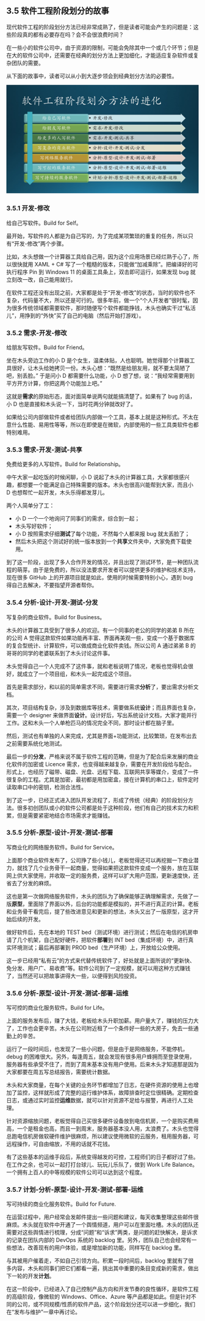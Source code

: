 ## 3.5 软件工程阶段划分的故事

现代软件工程的阶段划分方法已经非常成熟了，但是读者可能会产生的问题是：这些阶段真的都有必要存在吗？会不会很浪费时间？

在一些小的软件公司中，由于资源的限制，可能会免除其中一个或几个环节；但是在大的软件公司中，还需要在经典的划分方法上更加细化，才能适应复杂软件或复杂团队的需要。

从下面的故事中，读者可以从小到大逐步领会到经典划分方法的必要性。

<img src="Images/Slide4.JPG"/>


### 3.5.1 开发-修改

给自己写软件。Build for Self。

最开始，写软件的人都是为自己写的，为了完成某项繁琐的重复的任务，所以只有“开发-修改”两个步骤。

比如，木头想做一个计算器工具给自己用，因为这个应用场景已经烂熟于心了，所以很快就用 XAML + C# 写了一个粗糙的版本，只能做“加减乘除”。把编译好的可执行程序 Pin 到 Windows 11 的桌面工具条上，双击即可运行，如果发现 bug 就立刻改一改，自己能用就行。

在软件工程还没有出现之前，大家都是处于“开发-修改”的状态，当时的软件也不复杂，代码量不大，所以还是可行的。很多年前，做一个“个人开发者”很时髦，因为很多传统领域都需要软件，那时随便写个软件都能挣钱，木头也确实干过“私活儿”，用挣到的“外快”买了自己的电脑（然后开始打游戏）。

### 3.5.2 需求-开发-修改

给朋友写软件。Build for Friend。

坐在木头旁边工作的小 D 是个女生，温柔体贴，人也聪明。她觉得那个计算器工具很好，让木头给她拷贝一份。木头心想：“既然是给朋友用，就不要太简陋了吧，别丢脸。” 于是问小 D 都需要什么功能，小 D 想了想，说：“我经常需要用到平方开方计算，你把这两个功能加上吧。” 

这就是**需求**的原始形态，面对面简单说两句就能搞清楚了。如果有了 bug 的话，小 D 也是直接和木头说一下，当时花两分钟就改好了。

如果给公司内部做软件或者给团队内部做一个工具，基本上就是这种形式。不太在意什么性能、易用性等等，所以在即使是在微软，内部使用的一些工具类软件也都特别难用。

### 3.5.3 需求-开发-测试-共享

免费给更多的人写软件。Build for Relationship。

中午大家一起吃饭的时候闲聊，小 D 说起了木头的计算器工具，大家都很感兴趣，都想要一个能满足自己特殊需要的版本。木头也很高兴能帮到大家，而且小 D 也想帮忙一起开发，木头乐得都发芽儿。

两个人简单分了工：
- 小 D 一个一个地询问了同事们的需求，综合到一起；
- 木头写好软件；
- 小 D 按照需求仔细**测试**了每个功能，不然每个人都来报 bug 就太丢脸了；
- 然后木头把这个测试好的统一版本放到一个**共享**文件夹中，大家免费下载使用。

到了这一阶段，出现了多人合作开发的情况，并且出现了测试环节，是一种团队流程的萌芽。由于是免费的，所以没法要求开发者可以提供更多的维护和技术支持，现在很多 GitHub 上的开源项目就是如此，使用的时候需要特别小心，遇到 bug 得自己去解决，不要指望开源者帮你。

### 3.5.4 分析-设计-开发-测试-分发

写复杂的商业软件。Build for Business。

木头的计算器工具受到了很多人的欢迎。有一个同事的老公的同学的弟弟 B 所在的公司 A 觉得这款软件如果功能再丰富、界面再美观一些，变成一个基于数据库的复合型统计、计算软件，可以做成商业化软件卖钱。所以公司 A 通过弟弟 B 的哥哥的同学的老婆联系到了木头讨论这件事。

木头觉得自己一个人完成不了这件事，就和老板说明了情况，老板也觉得机会很好，就成立了一个项目组，和木头一起完成这个项目。

首先是需求部分，和以前的简单需求不同，需要进行需求**分析**了，要出需求分析文档。

其次，项目结构复杂，涉及到数据库等技术，需要做系统**设计**；而且界面也复杂，需要一个 designer 来做界面**设计**。设计好后，写出系统设计文档，大家才能并行工作。这和木头一个人单枪匹马的情况完全不同，那时设计都在脑子里。

然后，测试也有单独的人来完成，尤其是界面+功能测试，比较繁琐，在发布出去之前需要系统化地测试。

最后一步的**分发**，严格来说不属于软件工程的范畴，但是为了配合后来发展的商业化软件的加密或 Licence 需求，也变得越来越复杂，需要在开发阶段给与配合。形式上，也经历了磁带、磁盘、光盘、远程下载、互联网共享等媒介，变成了一件很复杂的工程。尤其是加密，最初都是用加密盒，接在计算机的串口上，软件定时读取串口中的密钥，检测合法性。

到了这一步，已经正式进入团队开发流程了，形成了传统（经典）的阶段划分方法。很多初创团队或小的软件公司都是处于这种阶段，他们有自己的技术实力和积累，但是需要紧密地结合市场需求才能赚钱。

### 3.5.5 分析-原型-设计-开发-测试-部署

写商业化的网络服务软件。Build for Service。

上面那个商业软件发布了，公司挣了些小钱儿，老板觉得还可以再挖掘一下商业潜力，就找了几个业务骨干一起商量，觉得如果把这款软件变成一个服务，放在互联网上供大家使用，并收取一定的服务费，这样可以扩大用户范围，更新速度快，还省去了分发的麻烦。

这也是第一次做网络服务软件，木头的团队为了确保能够正确理解需求，先做了一版**原型**，里面除了界面以外，后台的功能都是模拟的，并不进行真正的计算。老板和业务骨干看完后，提了些改进意见和更新的想法，木头又出了一版原型，这才开始后续的开发。

做好软件后，先在本地的 TEST bed（测试环境）进行测试；然后在电信的机房申请了几个机架，自己配好硬件，把软件**部署**到 INT bed（集成环境）中，进行真实环境测试；最后再部署到 PROD bed（生产环境）上，开放给公众使用。

这一步已经用“私有云”的方式来代替传统软件了，好处就是上面所说的“更新快、免分发、用户广、易收费”等。软件公司到了一定规模，就可以用这种方式赚钱了，当然还可以把故事讲得大一些，以便得到风险投资。

### 3.5.6 分析-原型-设计-开发-测试-部署-运维

写可控的商业化服务软件。Build for Life。

上面的服务发布后，赚了大钱，老板给木头升职加薪。用户量大了，赚钱的压力大了，工作也会更辛苦。木头在公司附近租了一个条件好一些的大房子，免去一些通勤上的辛苦。

运行了一段时间后，也发现了一些小问题，但是由于是网络服务，不能停机，debug 的困难很大。另外，每逢周五，就会发现有很多用户蜂拥而至登录使用，服务器有些承受不住了，而到了周末基本没有用户使用。后来木头才知道那是因为大家都要在周五写总结报告，需要统计数据。

木头和大家商量，在每个关键的业务环节都增加了日志，在硬件资源的使用上也增加了监控，这样就形成了完整的运行维护体系，故障排查时定位很精确。定期检查日志，或通过实时监控**运维**数据，就可以针对资源不足给与报警，再进行人工处理。

针对资源缩放问题，老板觉得自己买很多硬件设备放到电信机房，一个是购买费用高，一个是租金也高，而且一到周末，服务器基本没人用，太浪费了。木头也觉得总跑电信机房做软硬件维护很麻烦，所以建议使用微软的云服务，租用服务器，可远程操作，可自由缩放，不用的话就不花钱。

有了这些基本的运维手段后，系统变得越发的可控，工程师们的日子都好过了些。在工作之余，也可以一起打打台球儿、玩玩儿乐队了，做到 Work Life Balance。一个拥有上百人的中等规模的软件公司可以达到这个程度。

### 3.5.7 计划-分析-原型-设计-开发-测试-部署-运维

写可持续的商业化服务软件。Build for Future.

在运营过程中，用户经常会发邮件提出一些问题和建议，每天收集整理这些邮件很麻烦。木头就在软件中开通了一个舆情频道，用户可以在里面吐槽。木头的团队还需要对这些舆情进行梳理，分成“问题”和“诉求”两类，是问题的赶快解决，是诉求的记录在团队内部的 DevOps 系统的 backlog 里。另外，团队自己也会经常有一些想法，改善现有的用户体验，或是增加新的功能，同样写在 backlog 里。

与其被用户催着走，不如自己引领方向。积累一段时间后，backlog 里就有了很多内容，木头和同事们把它们都看一遍，挑出其中重要的条目变成新的需求，做出下一轮的开发**计划**。

在这一阶段中，已经进入了自己控制产品方向和开发节奏的良性循环，是软件工程的高级阶段，像微软的 Windows、Office、Azure 等产品都是如此。但是针对不同的公司，或不同规模/性质的软件产品，这个阶段划分还可以进一步细化，我们在“发布与维护”一章中再讨论。
